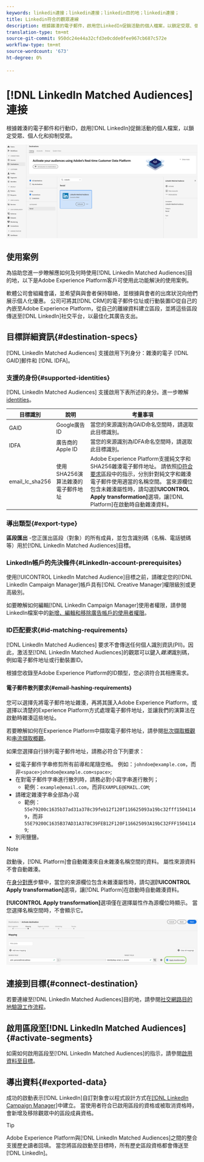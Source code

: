```yaml
---
keywords: linkedin連接；linkedin連接；linkedin目的地；linkedin連接；
title: Linkedin符合的觀眾連線
description: 根據雜湊的電子郵件，啟用您LinkedIn促銷活動的個人檔案，以鎖定受眾、個人化和抑制受眾。
translation-type: tm+mt
source-git-commit: 950dc24e44a32cfd3e0cdde0fee967cb687c572e
workflow-type: tm+mt
source-wordcount: '673'
ht-degree: 0%

---
```



# [!DNL LinkedIn Matched Audiences] 連接

根據雜湊的電子郵件和行動ID，啟用[!DNL LinkedIn]促銷活動的個人檔案，以鎖定受眾、個人化和抑制受眾。

![Adobe Experience PlatformUI中的LinkedIn目標](../../assets/catalog/social/linkedin/catalog.png)

## 使用案例

為協助您進一步瞭解應如何及何時使用[!DNL LinkedIn Matched Audiences]目的地，以下是Adobe Experience Platform客戶可使用此功能解決的使用案例。

軟體公司會組織會議，並希望與與會者保持聯絡，並根據與會者的出席狀況向他們展示個人化優惠。 公司可將其[!DNL CRM]的電子郵件位址或行動裝置ID從自己的內嵌至Adobe Experience Platform，從自己的離線資料建立區段，並將這些區段傳送至[!DNL LinkedIn]社交平台，以最佳化其廣告支出。

## 目標詳細資訊{#destination-specs}

[!DNL LinkedIn Matched Audiences] 支援啟用下列身分：雜湊的電子 [!DNL GAID]郵件和 [!DNL IDFA]。

### 支援的身份{#supported-identities}

[!DNL LinkedIn Matched Audiences] 支援啟用下表所述的身分。進一步瞭解[identities](/help/identity-service/namespaces.md)。

| 目標識別 | 說明 | 考量事項 |
|---|---|---|
| GAID | Google廣告ID | 當您的來源識別為GAID命名空間時，請選取此目標識別。 |
| IDFA | 廣告商的Apple ID | 當您的來源識別為IDFA命名空間時，請選取此目標識別。 |
| email_lc_sha256 | 使用SHA256演算法雜湊的電子郵件地址 | Adobe Experience Platform支援純文字和SHA256雜湊電子郵件地址。 請依照[ID符合要求](#id-matching-requirements-id-matching-requirements)區段中的指示，分別針對純文字和雜湊電子郵件使用適當的名稱空間。 當來源欄位包含未雜湊屬性時，請勾選&#x200B;**[!UICONTROL Apply transformation]**&#x200B;選項，讓[!DNL Platform]在啟動時自動雜湊資料。 |


### 導出類型{#export-type}

**區段匯出** -您正匯出區段（對象）的所有成員，並包含識別碼（名稱、電話號碼等）用於[!DNL LinkedIn Matched Audiences]目標。

### LinkedIn帳戶的先決條件{#LinkedIn-account-prerequisites}

使用[!UICONTROL LinkedIn Matched Audience]目標之前，請確定您的[!DNL LinkedIn Campaign Manager]帳戶具有[!DNL Creative Manager]權限級別或更高級別。

如要瞭解如何編輯[!DNL LinkedIn Campaign Manager]使用者權限，請參閱LinkedIn檔案中的[新增、編輯和移除廣告帳戶的使用者權限](https://www.linkedin.com/help/lms/answer/5753)。

### ID匹配要求{#id-matching-requirements}

[!DNL LinkedIn Matched Audiences] 要求不會傳送任何個人識別資訊(PII)。因此，激活至[!DNL LinkedIn Matched Audiences]的觀眾可以鍵入&#x200B;*雜湊*&#x200B;識別碼，例如電子郵件地址或行動裝置ID。

根據您收錄至Adobe Experience Platform的ID類型，您必須符合其相應需求。

#### 電子郵件散列要求{#email-hashing-requirements}

您可以選擇先將電子郵件地址雜湊，再將其匯入Adobe Experience Platform，或選擇以清楚的Experience Platform方式處理電子郵件地址，並讓我們的演算法在啟動時雜湊這些地址。

若要瞭解如何在Experience Platform中擷取電子郵件地址，請參閱[批次擷取概觀](/help/ingestion/batch-ingestion/overview.md)和[串流擷取概觀](/help/ingestion/streaming-ingestion/overview.md)。

如果您選擇自行排列電子郵件地址，請務必符合下列要求：

- 從電子郵件字串修剪所有前導和尾隨空格。 例如：`johndoe@example.com`，而非`<space>johndoe@example.com<space>`;
- 在對電子郵件字串進行散列時，請務必對小寫字串進行散列；
   - 範例：`example@email.com`，而非`EXAMPLE@EMAIL.COM`;
- 請確定雜湊字串全部為小寫
   - 範例：`55e79200c1635b37ad31a378c39feb12f120f116625093a19bc32fff15041149`，而非`55E79200C1635B37AD31A378C39FEB12F120F116625093A19bC32FFF15041149`;
- 別用鹽鹽。

>[!NOTE]
>
>啟動後，[!DNL Platform]會自動雜湊來自未雜湊名稱空間的資料。
> 屬性來源資料不會自動雜湊。
> 
> 在[身分對應](../../ui/activate-destinations.md#identity-mapping)步驟中，當您的來源欄位包含未雜湊屬性時，請勾選&#x200B;**[!UICONTROL Apply transformation]**&#x200B;選項，讓[!DNL Platform]在啟動時自動雜湊資料。
> 
> **[!UICONTROL Apply transformation]**&#x200B;選項僅在選擇屬性作為源欄位時顯示。 當您選擇名稱空間時，不會顯示它。

![身份映射轉換](../../assets/ui/activate-destinations/identity-mapping-transformation.png)

## 連接到目標{#connect-destination}

若要連線至[!DNL LinkedIn Matched Audiences]目的地，請參閱[社交網路目的地驗證工作流程](./workflow.md)。

## 啟用區段至[!DNL LinkedIn Matched Audiences] {#activate-segments}

如需如何啟用區段至[!DNL LinkedIn Matched Audiences]的指示，請參閱[啟用資料至目標](../../ui/activate-destinations.md)。

## 導出資料{#exported-data}

成功的啟動表示[!DNL LinkedIn]自訂對象會以程式設計方式在[[!DNL LinkedIn Campaign Manager]](https://www.linkedin.com/campaignmanager/login)中建立。 當使用者符合已啟用區段的資格或被取消資格時，會新增及移除觀眾中的區段成員資格。

>[!TIP]
>
>Adobe Experience Platform與[!DNL LinkedIn Matched Audiences]之間的整合支援歷史讀者回填。 當您將區段啟動至目標時，所有歷史區段資格都會傳送至[!DNL LinkedIn]。